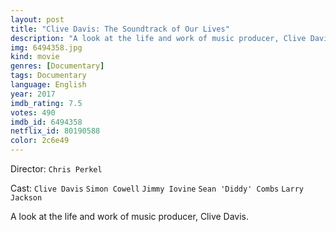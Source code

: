 ```yaml
---
layout: post
title: "Clive Davis: The Soundtrack of Our Lives"
description: "A look at the life and work of music producer, Clive Davis..."
img: 6494358.jpg
kind: movie
genres: [Documentary]
tags: Documentary 
language: English
year: 2017
imdb_rating: 7.5
votes: 490
imdb_id: 6494358
netflix_id: 80190588
color: 2c6e49
---
```

Director: `Chris Perkel`  

Cast: `Clive Davis` `Simon Cowell` `Jimmy Iovine` `Sean 'Diddy' Combs` `Larry Jackson` 

A look at the life and work of music producer, Clive Davis.